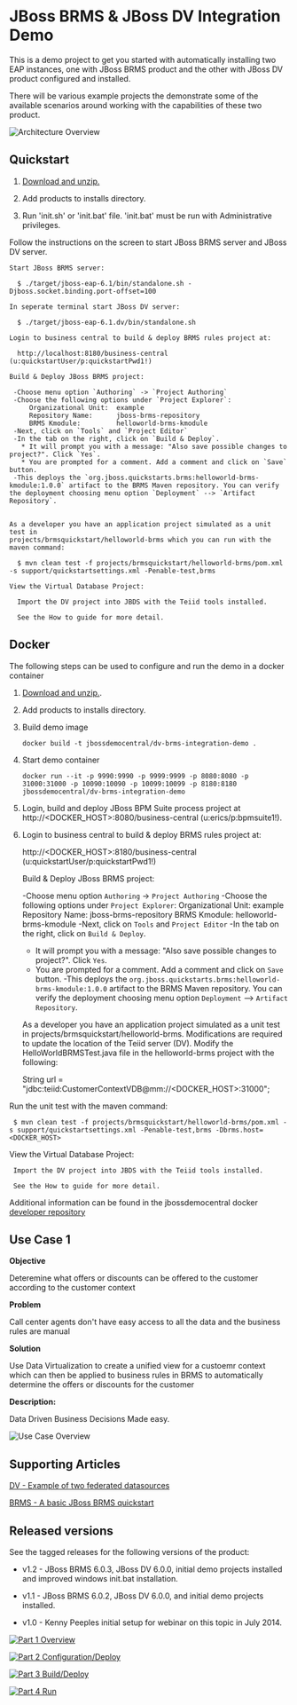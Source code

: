 JBoss BRMS & JBoss DV Integration Demo
======================================
This is a demo project to get you started with automatically installing two EAP instances, one with JBoss 
BRMS product and the other with JBoss DV product configured and installed.

There will be various example projects the demonstrate some of the available scenarios around working with 
the capabilities of these two product.

![Architecture Overview](https://github.com/kpeeples/dv-brms-integration-demo/blob/master/docs/demo-images/dv%2Bbrms-image2.JPG)


Quickstart
----------

1. [Download and unzip.](https://github.com/kpeeples/dv-brms-integration-demo/archive/master.zip)

2. Add products to installs directory.

3. Run 'init.sh' or 'init.bat' file. 'init.bat' must be run with Administrative privileges. 

Follow the instructions on the screen to start JBoss BRMS server and JBoss DV server.

   ```
   Start JBoss BRMS server:                                                       
                                                                                       
     $ ./target/jboss-eap-6.1/bin/standalone.sh -Djboss.socket.binding.port-offset=100 
                                                                                       
   In seperate terminal start JBoss DV server:                                         
                                                                                       
     $ ./target/jboss-eap-6.1.dv/bin/standalone.sh                                     
                                                                                       
   Login to business central to build & deploy BRMS rules project at:                     
                                                                                       
     http://localhost:8180/business-central     (u:quickstartUser/p:quickstartPwd1!)                      
                                                                                       
   Build & Deploy JBoss BRMS project:

    -Choose menu option `Authoring` -> `Project Authoring`  
    -Choose the following options under `Project Explorer`:  
        Organizational Unit:  example  
        Repository Name:      jboss-brms-repository  
        BRMS Kmodule:         helloworld-brms-kmodule  
    -Next, click on `Tools` and `Project Editor`  
    -In the tab on the right, click on `Build & Deploy`.   
      * It will prompt you with a message: "Also save possible changes to project?". Click `Yes`.  
      * You are prompted for a comment. Add a comment and click on `Save` button.  
    -This deploys the `org.jboss.quickstarts.brms:helloworld-brms-kmodule:1.0.0` artifact to the BRMS Maven repository. You can verify the deployment choosing menu option `Deployment` --> `Artifact Repository`.  


   As a developer you have an application project simulated as a unit test in             
   projects/brmsquickstart/helloworld-brms which you can run with the maven command:      
                                                                                       
     $ mvn clean test -f projects/brmsquickstart/helloworld-brms/pom.xml -s support/quickstartsettings.xml -Penable-test,brms                        
                                                                                       
   View the Virtual Database Project:                                                                     
                                                                                       
     Import the DV project into JBDS with the Teiid tools installed.  

     See the How to guide for more detail.  
   ```

Docker
--------------
The following steps can be used to configure and run the demo in a docker container

1. [Download and unzip.](https://github.com/jbossdemocentral/brms-fuse-integration-demo/archive/master.zip).

2. Add products to installs directory.

3. Build demo image

	```
	docker build -t jbossdemocentral/dv-brms-integration-demo .
	```
4. Start demo container

	```
	docker run --it -p 9990:9990 -p 9999:9999 -p 8080:8080 -p 31000:31000 -p 10090:10090 -p 10099:10099 -p 8180:8180 jbossdemocentral/dv-brms-integration-demo
	```

5. Login, build and deploy JBoss BPM Suite process project at http://<DOCKER_HOST>:8080/business-central (u:erics/p:bpmsuite1!).

6. Login to business central to build & deploy BRMS rules project at:

     http://<DOCKER_HOST>:8180/business-central     (u:quickstartUser/p:quickstartPwd1!)                  

   Build & Deploy JBoss BRMS project:

    -Choose menu option `Authoring` -> `Project Authoring`
    -Choose the following options under `Project Explorer`:
        Organizational Unit:  example
        Repository Name:      jboss-brms-repository
        BRMS Kmodule:         helloworld-brms-kmodule
    -Next, click on `Tools` and `Project Editor`
    -In the tab on the right, click on `Build & Deploy`.
      * It will prompt you with a message: "Also save possible changes to project?". Click `Yes`.
      * You are prompted for a comment. Add a comment and click on `Save` button.
    -This deploys the `org.jboss.quickstarts.brms:helloworld-brms-kmodule:1.0.0` artifact to the BRMS Maven repository. You can verify the deployment choosing menu option `Deployment` --> `Artifact Repository`.


   As a developer you have an application project simulated as a unit test in
   projects/brmsquickstart/helloworld-brms. Modifications are required to update the location of the Teiid server (DV). Modify the HelloWorldBRMSTest.java file in the helloworld-brms project with the following:

 
    String url = "jdbc:teiid:CustomerContextVDB@mm://<DOCKER_HOST>:31000";
 

Run the unit test with the maven command:

     $ mvn clean test -f projects/brmsquickstart/helloworld-brms/pom.xml -s support/quickstartsettings.xml -Penable-test,brms -Dbrms.host=<DOCKER_HOST>                        

   View the Virtual Database Project:

     Import the DV project into JBDS with the Teiid tools installed.

     See the How to guide for more detail.
  

Additional information can be found in the jbossdemocentral docker [developer repository](https://github.com/jbossdemocentral/docker-developer)



Use Case 1 
----------  

**Objective**   

Deteremine what offers or discounts can be offered to the customer according to the customer context   

**Problem**   

Call center agents don't have easy access to all the data and the business rules are manual   

**Solution**   

Use Data Virtualization to create a unified view for a custoemr context which can then be applied to business rules in BRMS to automatically determine the offers or discounts for the customer   

**Description:**  

Data Driven Business Decisions Made easy.  

![Use Case Overview](https://github.com/kpeeples/dv-brms-integration-demo/blob/master/docs/demo-images/dv%2Bbrms-image4.JPG)


Supporting Articles
-------------------

[DV - Example of two federated datasources](https://developer.jboss.org/docs/DOC-18404)

[BRMS - A basic JBoss BRMS quickstart](http://www.jboss.org/quickstarts/brms/helloworld-brms) 


Released versions
-----------------

See the tagged releases for the following versions of the product:

- v1.2 - JBoss BRMS 6.0.3, JBoss DV 6.0.0, initial demo projects installed and improved windows init.bat installation.

- v1.1 - JBoss BRMS 6.0.2, JBoss DV 6.0.0, and initial demo projects installed.

- v1.0 - Kenny Peeples initial setup for webinar on this topic in July 2014.


[![Part 1 Overview](docs/demo-images/video1.png)](http://vimeo.com/user16928011/dv-brms-integrated-demo-part1)

[![Part 2 Configuration/Deploy](docs/demo-images/video2.png)](http://vimeo.com/user16928011/dv-brms-integrated-demo-part2)

[![Part 3 Build/Deploy](docs/demo-images/video3.png)](http://vimeo.com/user16928011/dv-brms-integrated-demo-part3) 

[![Part 4 Run](docs/demo-images/video4.png)](http://vimeo.com/user16928011/dv-brms-integrated-demo-part4) 

